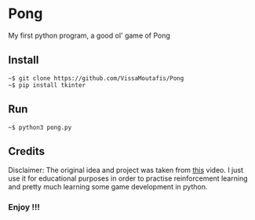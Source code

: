 # Pong
My first python program, a good ol' game of Pong

## Install

```shell
~$ git clone https://github.com/VissaMoutafis/Pong
~$ pip install tkinter
```

## Run

```shell
~$ python3 pong.py
```

## Credits

Disclaimer: The original idea and project was taken from [this](https://www.youtube.com/watch?v=XGf2GcyHPhc&t=2368s) video.
I just use it for educational purposes in order to practise reinforcement learning and pretty much learning some game development in python.

### Enjoy !!!
